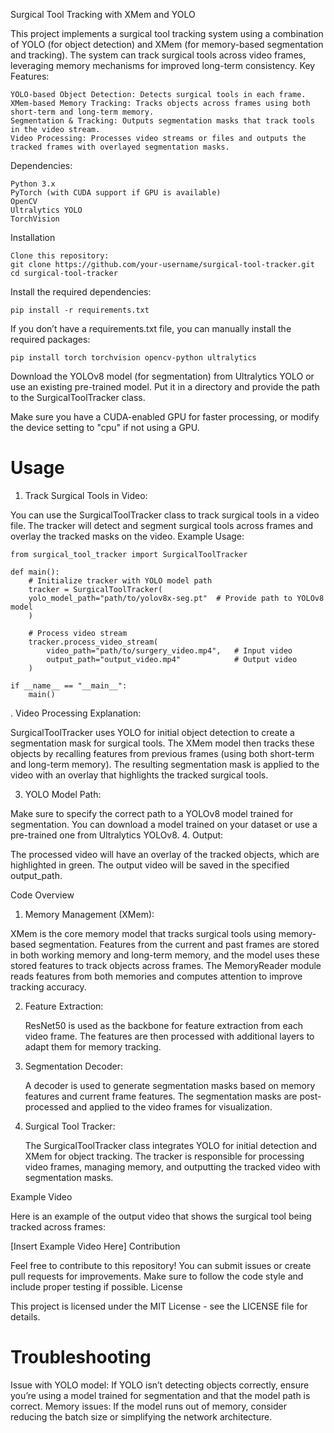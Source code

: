 Surgical Tool Tracking with XMem and YOLO

This project implements a surgical tool tracking system using a combination of YOLO (for object detection) and XMem (for memory-based segmentation and tracking). The system can track surgical tools across video frames, leveraging memory mechanisms for improved long-term consistency.
Key Features:

    YOLO-based Object Detection: Detects surgical tools in each frame.
    XMem-based Memory Tracking: Tracks objects across frames using both short-term and long-term memory.
    Segmentation & Tracking: Outputs segmentation masks that track tools in the video stream.
    Video Processing: Processes video streams or files and outputs the tracked frames with overlayed segmentation masks.

Dependencies:

    Python 3.x
    PyTorch (with CUDA support if GPU is available)
    OpenCV
    Ultralytics YOLO
    TorchVision

Installation

    Clone this repository:
    git clone https://github.com/your-username/surgical-tool-tracker.git
    cd surgical-tool-tracker
    
Install the required dependencies:
    
    pip install -r requirements.txt

If you don’t have a requirements.txt file, you can manually install the required packages:

    pip install torch torchvision opencv-python ultralytics

Download the YOLOv8 model (for segmentation) from Ultralytics YOLO or use an existing pre-trained model. Put it in a directory and provide the path to the SurgicalToolTracker class.

 Make sure you have a CUDA-enabled GPU for faster processing, or modify the device setting to "cpu" if not using a GPU.

Usage
======

1. Track Surgical Tools in Video:

You can use the SurgicalToolTracker class to track surgical tools in a video file. The tracker will detect and segment surgical tools across frames and overlay the tracked masks on the video.
Example Usage:

    from surgical_tool_tracker import SurgicalToolTracker

    def main():
        # Initialize tracker with YOLO model path
        tracker = SurgicalToolTracker(
        yolo_model_path="path/to/yolov8x-seg.pt"  # Provide path to YOLOv8 model
        )

        # Process video stream
        tracker.process_video_stream(
            video_path="path/to/surgery_video.mp4",   # Input video
            output_path="output_video.mp4"            # Output video
        )

    if __name__ == "__main__":
        main()
. Video Processing Explanation:

SurgicalToolTracker uses YOLO for initial object detection to create a segmentation mask for surgical tools. The XMem model then tracks these objects by recalling features from previous frames (using both short-term and long-term memory). The resulting segmentation mask is applied to the video with an overlay that highlights the tracked surgical tools.

3. YOLO Model Path:

Make sure to specify the correct path to a YOLOv8 model trained for segmentation. You can download a model trained on your dataset or use a pre-trained one from Ultralytics YOLOv8.
4. Output:

The processed video will have an overlay of the tracked objects, which are highlighted in green. The output video will be saved in the specified output_path.

Code Overview

1. Memory Management (XMem):

 XMem is the core memory model that tracks surgical tools using memory-based segmentation. Features from the current and past frames are stored in both working memory and long-term memory, and the model uses these stored features to track objects across frames. The MemoryReader module reads features from both memories and computes attention to improve tracking accuracy.

2. Feature Extraction:

    ResNet50 is used as the backbone for feature extraction from each video frame.
    The features are then processed with additional layers to adapt them for memory tracking.

3. Segmentation Decoder:

    A decoder is used to generate segmentation masks based on memory features and current frame features.
    The segmentation masks are post-processed and applied to the video frames for visualization.

4. Surgical Tool Tracker:

    The SurgicalToolTracker class integrates YOLO for initial detection and XMem for object tracking.
    The tracker is responsible for processing video frames, managing memory, and outputting the tracked video with segmentation masks.

Example Video

Here is an example of the output video that shows the surgical tool being tracked across frames:

[Insert Example Video Here]
Contribution

Feel free to contribute to this repository! You can submit issues or create pull requests for improvements. Make sure to follow the code style and include proper testing if possible.
License

This project is licensed under the MIT License - see the LICENSE file for details.

Troubleshooting
======

Issue with YOLO model: If YOLO isn’t detecting objects correctly, ensure you’re using a model trained for segmentation and that the model path is correct. Memory issues: If the model runs out of memory, consider reducing the batch size or simplifying the network architecture.
